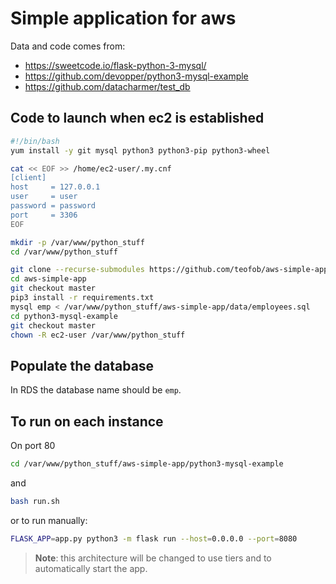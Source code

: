# Simple application for aws

Data and code comes from: 

* https://sweetcode.io/flask-python-3-mysql/
* https://github.com/devopper/python3-mysql-example
* https://github.com/datacharmer/test_db


## Code to launch when ec2 is established

```bash
#!/bin/bash
yum install -y git mysql python3 python3-pip python3-wheel

cat << EOF >> /home/ec2-user/.my.cnf
[client]
host     = 127.0.0.1
user     = user
password = password
port     = 3306
EOF

mkdir -p /var/www/python_stuff
cd /var/www/python_stuff

git clone --recurse-submodules https://github.com/teofob/aws-simple-app.git
cd aws-simple-app
git checkout master
pip3 install -r requirements.txt
mysql emp < /var/www/python_stuff/aws-simple-app/data/employees.sql
cd python3-mysql-example
git checkout master
chown -R ec2-user /var/www/python_stuff

```

## Populate the database
In RDS the database name should be `emp`.


## To run on each instance

On port 80

```bash
cd /var/www/python_stuff/aws-simple-app/python3-mysql-example
```
and
```bash
bash run.sh
```

or to run manually:
```bash
FLASK_APP=app.py python3 -m flask run --host=0.0.0.0 --port=8080
```

> **Note**: this architecture will be changed to use tiers and to automatically start the app.

